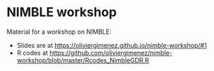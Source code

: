 # NIMBLE workshop

Material for a workshop on NIMBLE:
+ Slides are at <https://oliviergimenez.github.io/nimble-workshop/#1>
+ R codes at <https://github.com/oliviergimenez/nimble-workshop/blob/master/Rcodes_NimbleGDR.R>
